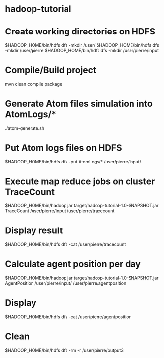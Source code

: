 # hadoop-tutorial
# Create working directories on HDFS
$HADOOP_HOME/bin/hdfs dfs -mkdir /user/
$HADOOP_HOME/bin/hdfs dfs -mkdir /user/pierre
$HADOOP_HOME/bin/hdfs dfs -mkdir /user/pierre/input
# Compile/Build project
mvn clean compile package
# Generate Atom files simulation into AtomLogs/*
./atom-generate.sh
# Put Atom logs files on HDFS
$HADOOP_HOME/bin/hdfs dfs -put AtomLogs/* /user/pierre/input/
# Execute map reduce jobs on cluster TraceCount
$HADOOP_HOME/bin/hadoop jar target/hadoop-tutorial-1.0-SNAPSHOT.jar TraceCount /user/pierre/input /user/pierre/tracecount
# Display result
$HADOOP_HOME/bin/hdfs dfs -cat /user/pierre/tracecount
# Calculate agent position per day
$HADOOP_HOME/bin/hadoop jar target/hadoop-tutorial-1.0-SNAPSHOT.jar AgentPosition /user/pierre/input/ /user/pierre/agentposition
# Display
$HADOOP_HOME/bin/hdfs dfs -cat /user/pierre/agentposition
# Clean
$HADOOP_HOME/bin/hdfs dfs -rm -r /user/pierre/output3
